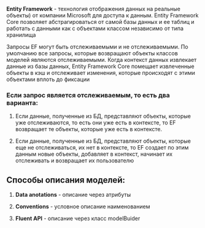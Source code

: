 **Entity Framework** - технология отображения данных на реальные объекты) от компании Microsoft для доступа к данным. Entity Framework Core позволяет абстрагироваться от самой базы данных и ее таблиц и работать с данными как с объектами классом независимо от типа хранилища

Запросы EF могут быть отслеживаемыми и не отслеживаемыми. По умолчанию все запросы, которые возвращают объекты классов моделей являются отслеживаемыми. Когда контекст данных извлекает данные из базы данных, Entity Framework Core помещает извлеченные объекты в кэш и отслеживает изменения, которые происходят с этими объектами вплоть до фиксации

### Если запрос является отслеживаемым, то есть два варианта:

1. Если данные, полученные из БД, представляют объекты, которые уже отслеживаются, то есть они уже есть в контексте, то EF возвращает те объекты, которые уже есть в контексте.
    
2. Если данные, полученные из БД, представляют объекты, которые еще не отслеживаться, их нет в контексте, то EF создает по этим данным новые объекты, добавляет в контекст, начинает их отслеживать и возвращает их пользователю
    

## Способы описания моделей:

1. **Data anotations** - описание через атрибуты
    
2. **Conventions** - условное описание наименованием
    
3. **Fluent API** - описание через класс modelBuider